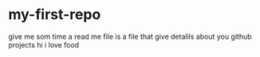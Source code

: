 # my-first-repo
give me som time 
a read me file is a file that give detalils about you github projects
hi
i love food
